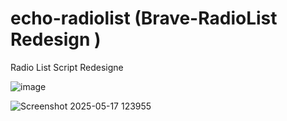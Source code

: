 # echo-radiolist (Brave-RadioList Redesign )
Radio List Script Redesigne


![image](https://github.com/user-attachments/assets/5426cd50-103a-41f7-9eec-abb7a9a64fe6)

![Screenshot 2025-05-17 123955](https://github.com/user-attachments/assets/05a5d87f-05ef-4a04-92b1-d0ac343336b6)
